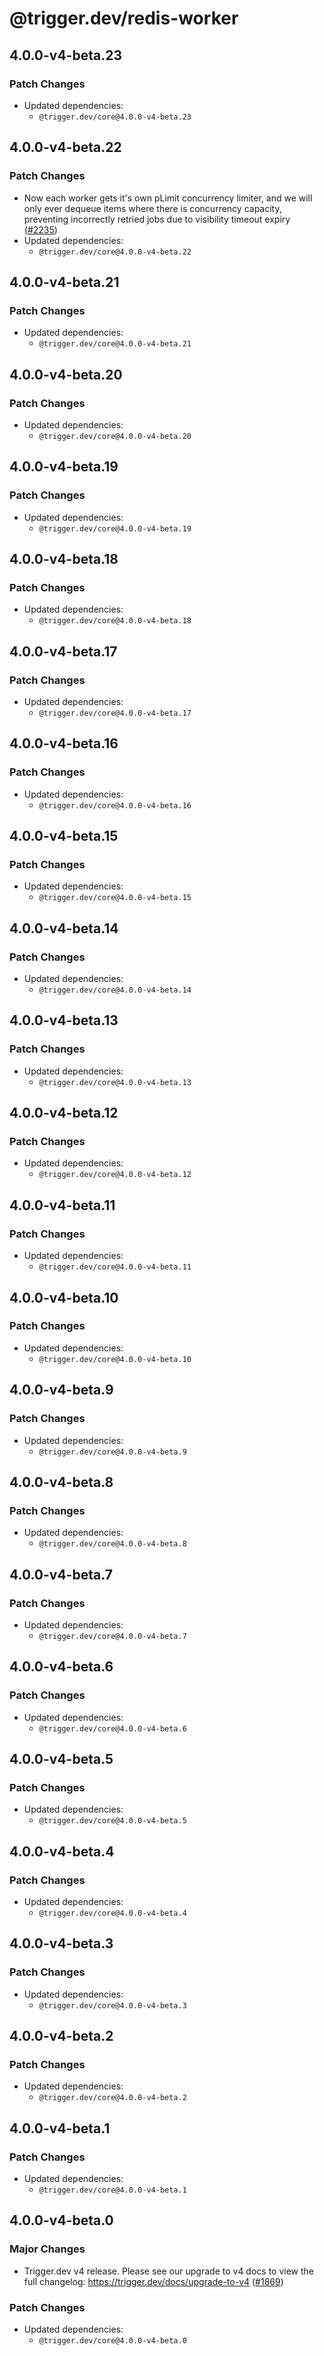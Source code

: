 # @trigger.dev/redis-worker

## 4.0.0-v4-beta.23

### Patch Changes

- Updated dependencies:
  - `@trigger.dev/core@4.0.0-v4-beta.23`

## 4.0.0-v4-beta.22

### Patch Changes

- Now each worker gets it's own pLimit concurrency limiter, and we will only ever dequeue items where there is concurrency capacity, preventing incorrectly retried jobs due to visibility timeout expiry ([#2235](https://github.com/triggerdotdev/trigger.dev/pull/2235))
- Updated dependencies:
  - `@trigger.dev/core@4.0.0-v4-beta.22`

## 4.0.0-v4-beta.21

### Patch Changes

- Updated dependencies:
  - `@trigger.dev/core@4.0.0-v4-beta.21`

## 4.0.0-v4-beta.20

### Patch Changes

- Updated dependencies:
  - `@trigger.dev/core@4.0.0-v4-beta.20`

## 4.0.0-v4-beta.19

### Patch Changes

- Updated dependencies:
  - `@trigger.dev/core@4.0.0-v4-beta.19`

## 4.0.0-v4-beta.18

### Patch Changes

- Updated dependencies:
  - `@trigger.dev/core@4.0.0-v4-beta.18`

## 4.0.0-v4-beta.17

### Patch Changes

- Updated dependencies:
  - `@trigger.dev/core@4.0.0-v4-beta.17`

## 4.0.0-v4-beta.16

### Patch Changes

- Updated dependencies:
  - `@trigger.dev/core@4.0.0-v4-beta.16`

## 4.0.0-v4-beta.15

### Patch Changes

- Updated dependencies:
  - `@trigger.dev/core@4.0.0-v4-beta.15`

## 4.0.0-v4-beta.14

### Patch Changes

- Updated dependencies:
  - `@trigger.dev/core@4.0.0-v4-beta.14`

## 4.0.0-v4-beta.13

### Patch Changes

- Updated dependencies:
  - `@trigger.dev/core@4.0.0-v4-beta.13`

## 4.0.0-v4-beta.12

### Patch Changes

- Updated dependencies:
  - `@trigger.dev/core@4.0.0-v4-beta.12`

## 4.0.0-v4-beta.11

### Patch Changes

- Updated dependencies:
  - `@trigger.dev/core@4.0.0-v4-beta.11`

## 4.0.0-v4-beta.10

### Patch Changes

- Updated dependencies:
  - `@trigger.dev/core@4.0.0-v4-beta.10`

## 4.0.0-v4-beta.9

### Patch Changes

- Updated dependencies:
  - `@trigger.dev/core@4.0.0-v4-beta.9`

## 4.0.0-v4-beta.8

### Patch Changes

- Updated dependencies:
  - `@trigger.dev/core@4.0.0-v4-beta.8`

## 4.0.0-v4-beta.7

### Patch Changes

- Updated dependencies:
  - `@trigger.dev/core@4.0.0-v4-beta.7`

## 4.0.0-v4-beta.6

### Patch Changes

- Updated dependencies:
  - `@trigger.dev/core@4.0.0-v4-beta.6`

## 4.0.0-v4-beta.5

### Patch Changes

- Updated dependencies:
  - `@trigger.dev/core@4.0.0-v4-beta.5`

## 4.0.0-v4-beta.4

### Patch Changes

- Updated dependencies:
  - `@trigger.dev/core@4.0.0-v4-beta.4`

## 4.0.0-v4-beta.3

### Patch Changes

- Updated dependencies:
  - `@trigger.dev/core@4.0.0-v4-beta.3`

## 4.0.0-v4-beta.2

### Patch Changes

- Updated dependencies:
  - `@trigger.dev/core@4.0.0-v4-beta.2`

## 4.0.0-v4-beta.1

### Patch Changes

- Updated dependencies:
  - `@trigger.dev/core@4.0.0-v4-beta.1`

## 4.0.0-v4-beta.0

### Major Changes

- Trigger.dev v4 release. Please see our upgrade to v4 docs to view the full changelog: https://trigger.dev/docs/upgrade-to-v4 ([#1869](https://github.com/triggerdotdev/trigger.dev/pull/1869))

### Patch Changes

- Updated dependencies:
  - `@trigger.dev/core@4.0.0-v4-beta.0`
